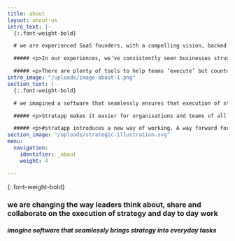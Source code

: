 ```yaml
---
title: about
layout: about-us
intro_text: |-
  {:.font-weight-bold}

  # we are experienced SaaS founders, with a compelling vision, backed by investors who are market leaders across several industries

  ##### <p>In our experiences, we’ve consistently seen businesses struggle to cohesively deliver and contribute to meaningful strategy outcomes throughout their organisations. As ‘busyness’ encroaches, strategy is often abandoned. Resulting in misaligned, inefficient and ‘noisy’ workplaces.</p>

  ##### <p>There are plenty of tools to help teams ‘execute’ but counter to their proposition, these tools and apps often serve as a distraction bogging down employees - preventing meaningful tasks to be completed.</p>
intro_image: "/uploads/image-about-1.png"
section_text: |-
  {:.font-weight-bold}

  # we imagined a software that seamlessly ensures that execution of strategy meets expectation

  ##### <p>Stratapp makes it easier for organisations and teams of all sizes to create, evolve and execute strategy. Aligning the day-to-day work outcomes to organisational objectives. </p>

  ##### <p>#stratapp introduces a new way of working. A way forward for leaders who are serious. Serious about what they are trying to achieve and genuinely seeking to tap into the full potential of their current and next-generation workforce.</p>
section_image: "/uploads/strategic-illustration.svg"
menu:
  navigation:
    identifier: _about
    weight: 4

---
```

{:.font-weight-bold}
### we are changing the way leaders think about, share and collaborate on the execution of strategy and day to day work

##### imagine software that seamlessly brings strategy into everyday tasks